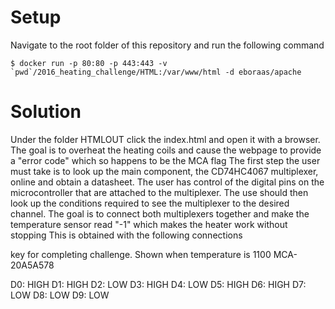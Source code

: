 Setup
=====

Navigate to the root folder of this repository and run the following command

    $ docker run -p 80:80 -p 443:443 -v `pwd`/2016_heating_challenge/HTML:/var/www/html -d eboraas/apache

Solution
========

Under the folder HTMLOUT click the index.html and open it with a browser.
The goal is to overheat the heating coils and cause the webpage to provide a "error code" which so happens to be the MCA flag
The first step the user must take is to look up the main component, the CD74HC4067 multiplexer, online and obtain a datasheet.
The user has control of the digital pins on the microcontroller that are attached to the multiplexer.
The use should then look up the conditions required to see the multiplexer to the desired channel.
The goal is to connect both multiplexers together and make the temperature sensor read "-1" which makes the heater work without stopping
This is obtained with the following connections

key for completing challenge. Shown when temperature is 1100 MCA-20A5A578


D0: HIGH
D1: HIGH
D2: LOW
D3: HIGH
D4: LOW
D5: HIGH
D6: HIGH
D7: LOW
D8: LOW
D9: LOW